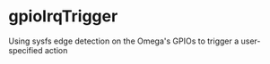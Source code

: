 # gpioIrqTrigger
Using sysfs edge detection on the Omega's GPIOs to trigger a user-specified action
